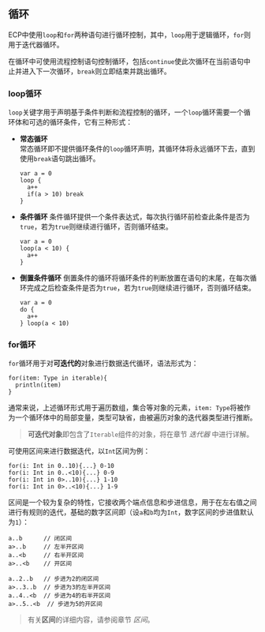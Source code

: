 ## 循环

ECP中使用`loop`和`for`两种语句进行循环控制，其中，`loop`用于逻辑循环，`for`则用于迭代器循环。

在循环中可使用流程控制语句控制循环，包括`continue`使此次循环在当前语句中止并进入下一次循环，`break`则立即结束并跳出循环。

### loop循环

`loop`关键字用于声明基于条件判断和流程控制的循环，一个`loop`循环需要一个循环体和可选的循环条件，它有三种形式：

- **常态循环**  
  常态循环即不提供循环条件的`loop`循环声明，其循环体将永远循环下去，直到使用`break`语句跳出循环。

  ```ecs
  var a = 0
  loop {
    a++
    if(a > 10) break
  }
  ```
  
- **条件循环**
  条件循环提供一个条件表达式，每次执行循环前检查此条件是否为`true`，若为`true`则继续进行循环，否则循环结束。

  ```ecs
  var a = 0
  loop(a < 10) {
    a++
  }
  ```

- **倒置条件循环**
  倒置条件的循环将循环条件的判断放置在语句的末尾，在每次循环完成之后检查条件是否为`true`，若为`true`则继续进行循环，否则循环结束。

  ```ecs
  var a = 0
  do {
    a++
  } loop(a < 10)
  ```
  
### for循环

`for`循环用于对**可迭代的**对象进行数据迭代循环，语法形式为：

```ecs
for(item: Type in iterable){
  println(item)
}
```

通常来说，上述循环形式用于遍历数组，集合等对象的元素，`item: Type`将被作为一个循环体中的局部变量，类型可缺省，由被遍历对象的迭代器类型进行推断。

> **可迭代对象**即包含了`Iterable`组件的对象，将在章节 *迭代器* 中进行详解。

可使用区间来进行数据迭代，以`Int`区间为例：

```ecs
for(i: Int in 0..10){...} 0-10
for(i: Int in 0..<10){...} 0-9
for(i: Int in 0>..10){...} 1-10
for(i: Int in 0>..<10){...} 1-9
```

区间是一个较为复杂的特性，它接收两个端点信息和步进信息，用于在左右值之间进行有规则的迭代，基础的数字区间即（设`a`和`b`均为`Int`，数字区间的步进值默认为`1`）：

```ecs
a..b      // 闭区间
a>..b     // 左半开区间
a..<b     // 右半开区间
a>..<b    // 开区间

a..2..b   // 步进为2的闭区间
a>..3..b  // 步进为3的左半开区间
a..4..<b  // 步进为4的右半开区间 
a>..5..<b  // 步进为5的开区间
```

> 有关**区间**的详细内容，请参阅章节 *区间*。
